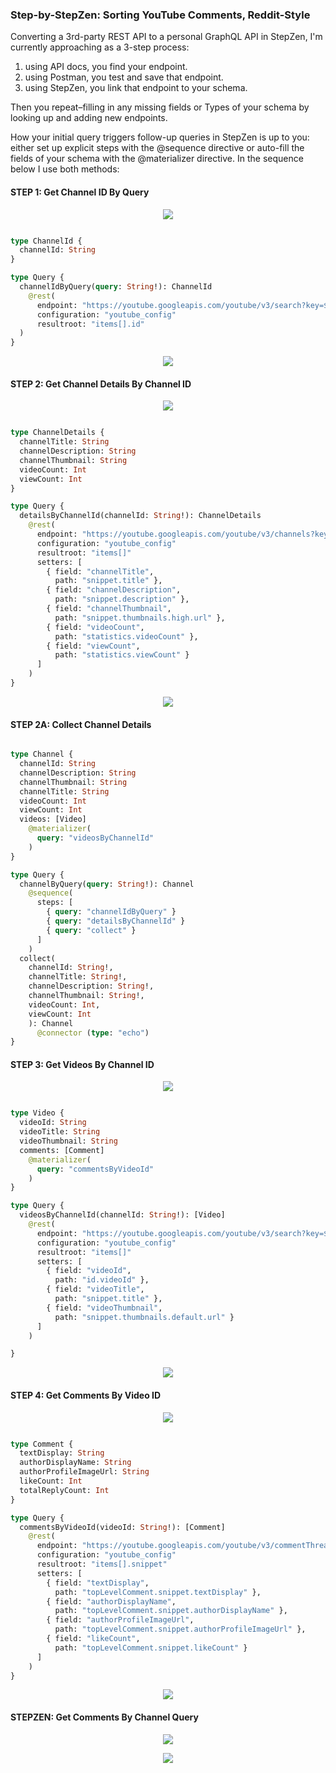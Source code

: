 ### Step-by-StepZen: Sorting YouTube Comments, Reddit-Style

Converting a 3rd-party REST API to a personal GraphQL API in StepZen, I'm currently approaching as a 3-step process: 

1. using API docs, you find your endpoint. 
2. using Postman, you test and save that endpoint. 
3. using StepZen, you link that endpoint to your schema.

Then you repeat–filling in any missing fields or Types of your schema by looking up and adding new endpoints. 

How your initial query triggers follow-up queries in StepZen is up to you: either set up explicit steps with the @sequence directive or auto-fill the fields of your schema with the @materializer directive. In the sequence below I use both methods:

#### STEP 1: Get Channel ID By Query

<p align="center">
  <img src="././images/channelIdByQuery-Postman.jpg"/>
</p>

```graphql

type ChannelId {
  channelId: String
}

type Query {
  channelIdByQuery(query: String!): ChannelId
    @rest(
      endpoint: "https://youtube.googleapis.com/youtube/v3/search?key=$key&q=$query&part=snippet&order=relevance&type=channel&maxResults=1" 
      configuration: "youtube_config"
      resultroot: "items[].id"
  )
}
```

<p align="center">
  <img src="././images/channelIdbyQuery-StepZen.jpg"/>
</p>

#### STEP 2: Get Channel Details By Channel ID

<p align="center">
  <img src="././images/detailsByChannelId-Postman.jpg"/>
</p>


```graphql

type ChannelDetails {
  channelTitle: String
  channelDescription: String
  channelThumbnail: String
  videoCount: Int
  viewCount: Int
}

type Query {
  detailsByChannelId(channelId: String!): ChannelDetails
    @rest(
      endpoint: "https://youtube.googleapis.com/youtube/v3/channels?key=$key&id=$channelId&part=snippet%2CcontentDetails%2Cstatistics"
      configuration: "youtube_config"
      resultroot: "items[]"
      setters: [
        { field: "channelTitle",
          path: "snippet.title" },
        { field: "channelDescription",
          path: "snippet.description" },
        { field: "channelThumbnail",
          path: "snippet.thumbnails.high.url" },
        { field: "videoCount", 
          path: "statistics.videoCount" },
        { field: "viewCount", 
          path: "statistics.viewCount" }
      ]
    )
}
```

<p align="center">
  <img src="././images/detailsByChannelId-StepZen.jpg"/>
</p>


#### STEP 2A: Collect Channel Details

```graphql

type Channel {
  channelId: String
  channelDescription: String
  channelThumbnail: String
  channelTitle: String
  videoCount: Int
  viewCount: Int
  videos: [Video]
    @materializer(
      query: "videosByChannelId"
    )
}

type Query {
  channelByQuery(query: String!): Channel
    @sequence(
      steps: [
        { query: "channelIdByQuery" }
        { query: "detailsByChannelId" }
        { query: "collect" }
      ]
    )
  collect(
    channelId: String!, 
    channelTitle: String!,
    channelDescription: String!, 
    channelThumbnail: String!,
    videoCount: Int,
    viewCount: Int
    ): Channel
      @connector (type: "echo")  
}

```

#### STEP 3: Get Videos By Channel ID


<p align="center">
  <img src="././images/videosByChannelId-Postman.jpg"/>
</p>



```graphql

type Video {
  videoId: String
  videoTitle: String
  videoThumbnail: String
  comments: [Comment]
    @materializer(
      query: "commentsByVideoId"
    )
}

type Query {
  videosByChannelId(channelId: String!): [Video]
    @rest(
      endpoint: "https://youtube.googleapis.com/youtube/v3/search?key=$key&channelId=$channelId&type=video&order=viewCount&part=snippet&maxResults=50"
      configuration: "youtube_config"
      resultroot: "items[]"
      setters: [
        { field: "videoId",
          path: "id.videoId" },
        { field: "videoTitle",
          path: "snippet.title" },
        { field: "videoThumbnail",
          path: "snippet.thumbnails.default.url" }
      ]
    )

}

```

<p align="center">
  <img src="././images/videosByChannelId-StepZen.jpg"/>
</p>

#### STEP 4: Get Comments By Video ID

<p align="center">
  <img src="././images/commentsByVideoId-Postman.jpg"/>
</p>



```graphql

type Comment {
  textDisplay: String
  authorDisplayName: String
  authorProfileImageUrl: String
  likeCount: Int
  totalReplyCount: Int
}

type Query {
  commentsByVideoId(videoId: String!): [Comment]
    @rest(
      endpoint: "https://youtube.googleapis.com/youtube/v3/commentThreads?key=$key&videoId=$videoId&part=snippet&order=relevance&maxResults=20" 
      configuration: "youtube_config"
      resultroot: "items[].snippet"
      setters: [
        { field: "textDisplay",
          path: "topLevelComment.snippet.textDisplay" },
        { field: "authorDisplayName",
          path: "topLevelComment.snippet.authorDisplayName" },
        { field: "authorProfileImageUrl",
          path: "topLevelComment.snippet.authorProfileImageUrl" },
        { field: "likeCount",
          path: "topLevelComment.snippet.likeCount" }
      ]
    )  
}

```

<p align="center">
  <img src="././images/commentsByVideoId-StepZen.jpg"/>
</p>


#### STEPZEN: Get Comments By Channel Query


<p align="center">
  <img src="././images/channelByQuery-Postman.jpg"/>
</p>

<p align="center">
  <img src="././images/channelByQuery-StepZen.jpg"/>
</p>
